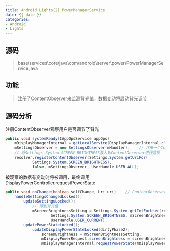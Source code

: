 ```yaml
---
title: Android Lights(2)_PowerManagerService
date: {{ date }}
categories: 
- Android
- Lights
---
```


## 源码

>   base\services\core\java\com\android\server\power\PowerManagerService.java

## 功能

>   注册了ContentObserver来监测背光值，数据变动将启动背光调节

## 源码分析
<!-- more -->
注册ContentObserver观察用户是否调节了背光

```java
public void systemReady(IAppOpsService appOps)
    mDisplayManagerInternal = getLocalService(DisplayManagerInternal.class);
    mSettingsObserver = new SettingsObserver(mHandler);    // 注册一个ContentObserver
    // 将Settings.System.SCREEN_BRIGHTNESS放入到ContentObserver进行监视
    resolver.registerContentObserver(Settings.System.getUriFor(
            Settings.System.SCREEN_BRIGHTNESS),
            false, mSettingsObserver, UserHandle.USER_ALL);
```

被观察的数据有变动时将被调用，最终调用DisplayPowerController.requestPowerState

```java
public void onChange(boolean selfChange, Uri uri)    // ContentObserver数据变动
    handleSettingsChangedLocked();
        updateSettingsLocked();
            // 得到背光值
            mScreenBrightnessSetting = Settings.System.getIntForUser(resolver,
                    Settings.System.SCREEN_BRIGHTNESS, mScreenBrightnessSettingDefault,
                    UserHandle.USER_CURRENT);
        updatePowerStateLocked();
            updateDisplayPowerStateLocked(dirtyPhase2);
                screenBrightness = mScreenBrightnessSetting;
                mDisplayPowerRequest.screenBrightness = screenBrightness;    // 存brightness值
                mDisplayManagerInternal.requestPowerState(mDisplayPowerRequest, mRequestWaitForNegativeProximity);    // DisplayManagerService.requestPowerState
```
